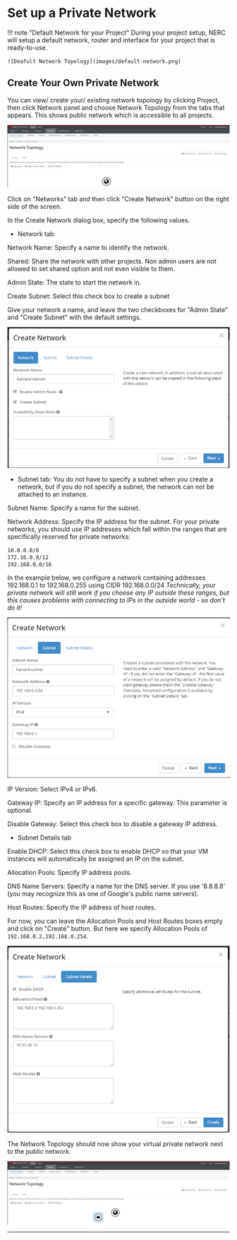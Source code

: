 
# Set up a Private Network

!!! note "Default Network for your Project"
    During your project setup, NERC will setup a default network, router and interface
    for your project that is ready-to-use.

    ![Deafult Network Topology](images/default-network.png)

## Create Your Own Private Network

You can view/ create your/ existing network topology by clicking Project, then click
Network panel and choose Network Topology from the tabs that appears. This
shows public network which is accessible to all projects.

![Network Topology](images/network_blank.png)

Click on "Networks" tab and then click "Create Network" button on the right
side of the screen.

In the Create Network dialog box, specify the following values.

- Network tab:

Network Name: Specify a name to identify the network.

Shared: Share the network with other projects. Non admin users are not allowed
to set shared option and not even visible to them.

Admin State: The state to start the network in.

Create Subnet: Select this check box to create a subnet

Give your network a name, and leave the two checkboxes for "Admin State" and
"Create Subnet" with the default settings.

![Create a Network](images/create_network.png)

- Subnet tab:
You do not have to specify a subnet when you create a network, but if you do
not specify a subnet, the network can not be attached to an instance.

Subnet Name: Specify a name for the subnet.

Network Address: Specify the IP address for the subnet. For your private
networks, you should use IP addresses which fall within the ranges that are
specifically reserved for private networks:

    10.0.0.0/8
    172.16.0.0/12
    192.168.0.0/16

In the example below, we configure a network containing addresses 192.168.0.1
to 192.168.0.255 using CIDR 192.168.0.0/24
*Technically, your private network will still work if you choose any IP outside
these ranges, but this causes problems with connecting to IPs in the outside
world - so don't do it!*

![Network Topology](images/network_subnet.png)

IP Version: Select IPv4 or IPv6.

Gateway IP: Specify an IP address for a specific gateway. This parameter is optional.

Disable Gateway: Select this check box to disable a gateway IP address.

- Subnet Details tab

Enable DHCP: Select this check box to enable DHCP so that your VM instances
will automatically be assigned an IP on the subnet.

Allocation Pools: Specify IP address pools.

DNS Name Servers: Specify a name for the DNS server. If you use '8.8.8.8' (you
may recognize this as one of Google's public name servers).

Host Routes: Specify the IP address of host routes.

For now, you can leave the Allocation Pools and Host Routes boxes empty and
click on "Create" button. But here we specify Allocation Pools of `192.168.0.2,192.168.0.254`.

![Network Topology](images/network_subnet_details.png)

The Network Topology should now show your virtual private network next to the
public network.

![Newly Created Network Topology](images/network_new.png)

---
